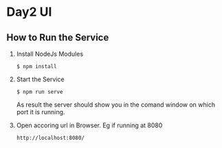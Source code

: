 # Day2 UI

## How to Run the Service 

1. Install NodeJs Modules
    
   ```shell
   $ npm install
   ```
   
2. Start the Service
 
   ```shell
   $ npm run serve
   ```
   
   As result the server should show you in the comand window on which port it is running. 
3. Open accoring url in Browser. Eg if running at 8080
   
   ```
   http://localhost:8080/  
   ```

